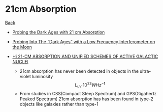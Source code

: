 # 21cm Absorption

[Back](../index.md#papers)

- [Probing the Dark Ages with 21 cm Absorption](https://www.astro.umd.edu/~ricotti/NEWWEB/teaching/ASTR688s08/EP_21cm.pdf)
- [Probing Into The “Dark Ages” with a Low Frequency Interferometer on the Moon](https://lunar.colorado.edu/jaburns/publicfiles/tiny/files/jila.seminar.apr07.pdf)


- [Hi 21-CM ABSORPTION AND UNIFIED SCHEMES OF ACTIVE GALACTIC NUCLEI](https://arxiv.org/pdf/0902.3493.pdf)
  + 21cm absorption has never been detected in objects in the ultra-violet luminosity $$L_{uv} ~ 10^{23} W Hz^{-1}$$
  + From studies in CSS(Compact Steep Spectrum) and GPS(Gigahertz Peaked Spectrum) 21cm absorption has has been found in type-2 objects like galaxies rather than type-1
